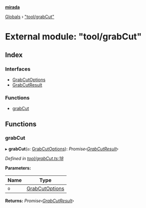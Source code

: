**[mirada](../README.md)**

[Globals](../README.md) › ["tool/grabCut"](_tool_grabcut_.md)

# External module: "tool/grabCut"

## Index

### Interfaces

* [GrabCutOptions](../interfaces/_tool_grabcut_.grabcutoptions.md)
* [GrabCutResult](../interfaces/_tool_grabcut_.grabcutresult.md)

### Functions

* [grabCut](_tool_grabcut_.md#grabcut)

## Functions

###  grabCut

▸ **grabCut**(`o`: [GrabCutOptions](../interfaces/_tool_grabcut_.grabcutoptions.md)): *Promise‹[GrabCutResult](../interfaces/_tool_grabcut_.grabcutresult.md)›*

*Defined in [tool/grabCut.ts:18](https://github.com/cancerberoSgx/mirada/blob/dd33d35/mirada/src/tool/grabCut.ts#L18)*

**Parameters:**

Name | Type |
------ | ------ |
`o` | [GrabCutOptions](../interfaces/_tool_grabcut_.grabcutoptions.md) |

**Returns:** *Promise‹[GrabCutResult](../interfaces/_tool_grabcut_.grabcutresult.md)›*